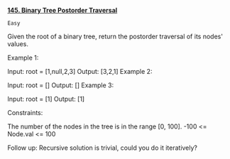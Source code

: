 [**145. Binary Tree Postorder Traversal**](https://leetcode.com/problems/binary-tree-postorder-traversal)

    Easy
Given the root of a binary tree, return the postorder traversal of its nodes' values.



Example 1:


Input: root = [1,null,2,3]
Output: [3,2,1]
Example 2:

Input: root = []
Output: []
Example 3:

Input: root = [1]
Output: [1]


Constraints:

The number of the nodes in the tree is in the range [0, 100].
-100 <= Node.val <= 100


Follow up: Recursive solution is trivial, could you do it iteratively?